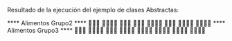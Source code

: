 Resultado de la ejecución del ejemplo de clases Abstractas:

**** Alimentos Grupo2 ****
🍓🎂🍓
🍕🍕🍕🍕
🍓🎂🍓
🍓🎂🍓
🍕🍕🍕🍕
🍓🎂🍓
🍕🍕🍕🍕
🍕🍕🍕🍕
**** Alimentos Grupo3 ****
🍓🎂🍓
🍕🍕🍕🍕
🍓🎂🍓
🍕🍕🍕🍕
🍕🍕🍕🍕
🍕🍕🍕🍕
🍕🍕🍕🍕
🍕🍕🍕🍕
